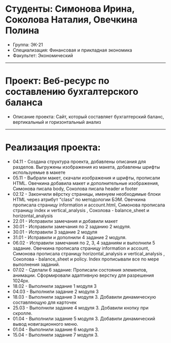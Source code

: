 # Студенты: Симонова Ирина, Соколова Наталия, Овечкина Полина
- Группа: ЭК-21
- Специализация: Финансовая и прикладная экономика
- Факультет: Экономический
---
 # Проект: Веб-ресурс по составлению бухгалтерского баланса
 - Описание проекта: Сайт, который составляет бухгалтерский баланс, вертикальный и горизонтальный анализ
 ---
 # Реализация проекта:
- 04.11 - Создана структура проекта, добавлены описания для разделов. Выгружены изображения из макета, добавлены шрифты используемые в макете
- 05.11 - Выбрали макет, скачали изображения и шрифты, прописали HTML. Овечкина добавила макет и дополнительные изображения, Симонова писала body, Соколова писала header и footer
- 02.12 - Закончили вёрстку страницы, именуем необходимые блоки HTML через атрибут “class” по методологии БЭМ. Овечкина прописала страницу information и account.html, Симонова прописала страницу index и vertical_analysis , Соколова - balance_sheet и horizontal_analysis 
- 22.01 - Исправили замечания и добавили макет
- 30.01 - Исправили замечания по 2 заданию 2 модуля.
- 30.01 - Исправили 3 задание 2 модуля 
- 31.01 - Исправили и дополнили 4 задание 2 модуля. 
- 06.02 - Исправили замечания по 2, 3, 4 заданиям и выполнили 5 задание. Овечкина прописала страницу information и account, Симонова прописала страницу horizontal_analysis и vertical_analysis , Соколова - balance_sheet и policy. Index прописывали все по мере выполнения заданий. 
- 07.02 - Сделали 6 задание: Прописали состояния элементов, анимации. Сформировали адаптивную верстку для разрешения 1024px. 
- 18.02 - Выполнили задание 1 модуля 3
- 04.03 - Выполнили задание 2 модуля 3
- 18.03 - Выполнили задание 3 модуля 3. Добавили динамическую составляющую для карточек
- 25.03 - Выполнили задание 4 модуля 3. Добавили кнопку при скролле.
- 01.04 - Выполнили задание 5 модуля 3. Добавили динамический вывод новигационного меню.
- 01.04 - Выполнили задание 6 модуля 3.
- 15.04 - Выполнили задание 7 модуля 3.